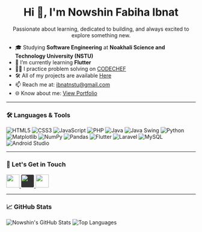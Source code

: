 <h1 align="center">Hi 👋, I'm Nowshin Fabiha Ibnat</h1>


<p align="center">Passionate about learning, dedicated to building, and always excited to explore something new.</p>

- 🎓 Studying **Software Engineering** at **Noakhali Science and Technology University (NSTU)**
- 🌱 I’m currently learning **Flutter**
- 👨‍💻 I practice problem solving on [CODECHEF](https://www.codechef.com/users/fabiha_ibnat)
- 🛠 All of my projects are available [Here](https://github.com/FabihaPritha)
- 📫 Reach me at: ibnatnstu@gmail.com
- 🌐 Know about me: [View Portfolio](https://fabihapritha.github.io/My_Portfolio/)

---

### 🛠️ Languages & Tools

![HTML5](https://img.shields.io/badge/-HTML5-E34F26?style=flat&logo=html5&logoColor=white)
![CSS3](https://img.shields.io/badge/-CSS3-1572B6?style=flat&logo=css3)
![JavaScript](https://img.shields.io/badge/-JavaScript-F7DF1E?style=flat&logo=javascript)
![PHP](https://img.shields.io/badge/-PHP-777BB4?style=flat&logo=php)
![Java](https://img.shields.io/badge/-Java-007396?style=flat&logo=java)
![Java Swing](https://img.shields.io/badge/-Java_Swing-007396?style=flat&logo=java)
![Python](https://img.shields.io/badge/-Python-3776AB?style=flat&logo=python)
![Matplotlib](https://img.shields.io/badge/-Matplotlib-11557C?style=flat&logo=plotly)
![NumPy](https://img.shields.io/badge/-NumPy-013243?style=flat&logo=numpy)
![Pandas](https://img.shields.io/badge/-Pandas-150458?style=flat&logo=pandas)
![Flutter](https://img.shields.io/badge/-Flutter-02569B?style=flat&logo=flutter)
![Laravel](https://img.shields.io/badge/-Laravel-FF2D20?style=flat&logo=laravel)
![MySQL](https://img.shields.io/badge/-MySQL-4479A1?style=flat&logo=mysql)
![Android Studio](https://img.shields.io/badge/-Android%20Studio-3DDC84?style=flat&logo=android-studio&logoColor=white)


---

### 🤝 Let's Get in Touch

<p align="left">
  <a href="https://www.linkedin.com/in/nowshin-fabiha-ibnat-594027263/" target="_blank">
    <img src="https://img.icons8.com/color/48/000000/linkedin.png" width="35" />
  </a>
  <a href="https://github.com/FabihaPritha" target="_blank">
    <img src="https://img.icons8.com/ios-filled/50/ffffff/github.png" width="35" style="background-color:#333; border-radius:5px;" />
  </a>
  <a href="https://www.facebook.com/fabiha.ibnat.1426/" target="_blank">
    <img src="https://img.icons8.com/color/48/000000/facebook-new.png" width="35" />
  </a>
</p>




---

### 📈 GitHub Stats

![Nowshin's GitHub Stats](https://github-readme-stats.vercel.app/api?username=FabihaPritha&show_icons=true&theme=radical) 
![Top Languages](https://github-readme-stats.vercel.app/api/top-langs/?username=FabihaPritha&layout=compact&theme=radical)
